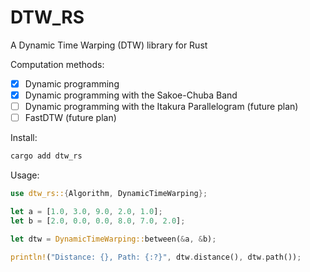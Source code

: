 # DTW_RS
A Dynamic Time Warping (DTW) library for Rust

Computation methods:
- [x] Dynamic programming
- [x] Dynamic programming with the Sakoe-Chuba Band
- [ ] Dynamic programming with the Itakura Parallelogram (future plan)
- [ ] FastDTW (future plan)

Install:
```bash
cargo add dtw_rs
```
Usage: 
```rust
use dtw_rs::{Algorithm, DynamicTimeWarping};

let a = [1.0, 3.0, 9.0, 2.0, 1.0];
let b = [2.0, 0.0, 0.0, 8.0, 7.0, 2.0];

let dtw = DynamicTimeWarping::between(&a, &b);

println!("Distance: {}, Path: {:?}", dtw.distance(), dtw.path());

```